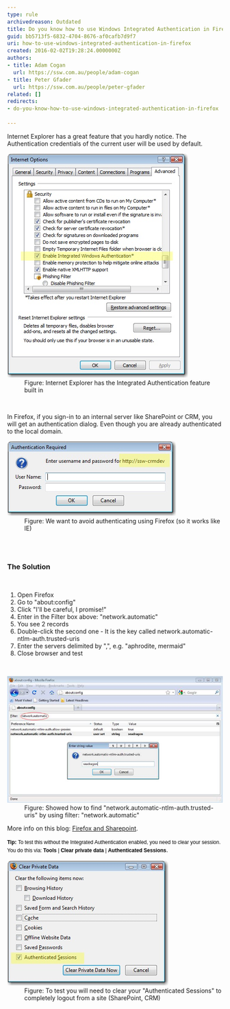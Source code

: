 ```yaml
---
type: rule
archivedreason: Outdated
title: Do you know how to use Windows Integrated Authentication in Firefox?
guid: bb5713f5-6832-4704-8676-af0cafb7d9f7
uri: how-to-use-windows-integrated-authentication-in-firefox
created: 2016-02-02T19:28:24.0000000Z
authors:
- title: Adam Cogan
  url: https://ssw.com.au/people/adam-cogan
- title: Peter Gfader
  url: https://ssw.com.au/people/peter-gfader
related: []
redirects:
- do-you-know-how-to-use-windows-integrated-authentication-in-firefox

---
```



<p>Internet Explorer has a great feature that you hardly notice. The Authentication credentials of the current user will be used by default.</p><dl class="image"><dt> 
      <img src="ie-integrated.JPG" alt="ie-integrated.JPG" /> 
   </dt><dd>Figure: Internet Explorer has the Integrated Authentication feature built in</dd></dl>​​ 
<p>In Firefox, if you sign-in to an internal server like SharePoint or CRM, you will get an authentication dialog. Even though you are already authenticated to the local domain.</p><dl class="image"><dt><img src="ff-auth1.JPG" alt="ff-auth1.JPG" /></dt><dd>Figure: We want to avoid authenticating using Firefox (so it works like IE)</dd></dl>
<br><excerpt class='endintro'></excerpt><br>
<h3>The Solution</h3>​​​ 
<ol><li>Open Firefox</li><li>Go to "about:config"</li><li>Click "I'll be careful, I promise!"</li><li>Enter in the Filter box above: "network.automatic"</li><li>You see 2 records</li><li>Double-click the second one - It is the key called network.automatic-ntlm-auth.trusted-uris</li><li>Enter the servers delimited by ",", e.g. "aphrodite, mermaid"</li><li>Close browser and test</li></ol>​​​ 
<dl class="image"><dt> <img src="ff-auth2.JPG" alt="ff-auth2.JPG" /> </dt><dd>Figure: Showed how to find "network.automatic-ntlm-auth.trusted-uris" by using filter: "network.automatic"</dd></dl><p>More info on this blog: <a href="http://www.cauldwell.net/patrick/blog/PermaLink%2cguid%2cc7f1e799-c4ae-4758-9de7-5c3e7a16f3da.aspx" target="_blank">Firefox and Sharepoint</a>.</p><p>
   <span style="color:#000000;font-family:verdana, sans-serif;font-size:12px;line-height:16.8px;"><b>Tip:</b> </span><span style="color:#000000;font-family:verdana, sans-serif;font-size:12px;line-height:16.8px;">To test this without the Integrated Authentication enabled, you need to clear your session. You do this via: </span><span style="color:#000000;font-family:verdana, sans-serif;font-size:12px;line-height:16.8px;"><b>Tools</b> | <b>Clear private data</b> | <b>Authenticated Sessions</b></span>.<b></b> <br></p><dl class="image"><dt><img src="ff-auth3.JPG" alt="ff-auth3.JPG" style="width:377px;" /></dt><dd>Figure: To test you will need to clear your "Authenticated Sessions" to completely logout from a site (SharePoint, CRM)</dd></dl>


